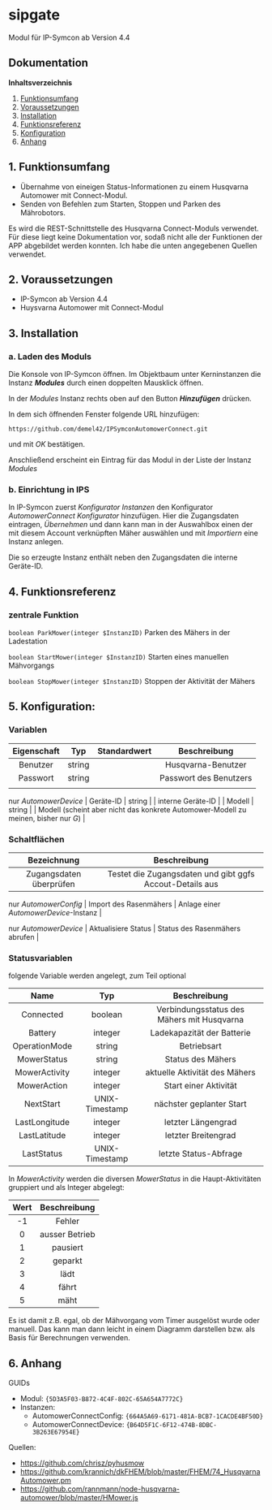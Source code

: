 # sipgate

Modul für IP-Symcon ab Version 4.4

## Dokumentation

**Inhaltsverzeichnis**

1. [Funktionsumfang](#1-funktionsumfang)
2. [Voraussetzungen](#2-voraussetzungen)
3. [Installation](#3-installation)
4. [Funktionsreferenz](#4-funktionsreferenz)
5. [Konfiguration](#5-konfiguration)
6. [Anhang](#6-anhang)

## 1. Funktionsumfang

 - Übernahme von eineigen Status-Informationen zu einem Husqvarna Automower mit Connect-Modul.
 - Senden von Befehlen zum Starten, Stoppen und Parken des Mährobotors.

Es wird die REST-Schnittstelle des Husqvarna Connect-Moduls verwendet. Für diese liegt keine Dokumentation vor, sodaß nicht alle der Funktionen der APP abgebildet werden konnten.
Ich habe die unten angegebenen Quellen verwendet.

## 2. Voraussetzungen

 - IP-Symcon ab Version 4.4
 - Huysvarna Automower mit Connect-Modul

## 3. Installation

### a. Laden des Moduls

Die Konsole von IP-Symcon öffnen. Im Objektbaum unter Kerninstanzen die Instanz __*Modules*__ durch einen doppelten Mausklick öffnen.

In der _Modules_ Instanz rechts oben auf den Button __*Hinzufügen*__ drücken.

In dem sich öffnenden Fenster folgende URL hinzufügen:

`https://github.com/demel42/IPSymconAutomowerConnect.git`

und mit _OK_ bestätigen.

Anschließend erscheint ein Eintrag für das Modul in der Liste der Instanz _Modules_

### b. Einrichtung in IPS

In IP-Symcon zuerst _Konfigurator Instanzen_ den Konfigurator _AutomowerConnect Konfigurator_ hinzufügen.
Hier die Zugangsdaten eintragen, _Übernehmen_ und dann kann man in der Auswahlbox einen der mit diesem Account verknüpften Mäher auswählen und mit _Importiern_ eine Instanz anlegen.

Die so erzeugte Instanz enthält neben den Zugangsdaten die interne Geräte-ID.

## 4. Funktionsreferenz

### zentrale Funktion

`boolean ParkMower(integer $InstanzID)`
Parken des Mähers in der Ladestation

`boolean StartMower(integer $InstanzID)`
Starten eines manuellen Mähvorgangs

`boolean StopMower(integer $InstanzID)`
Stoppen der Aktivität der Mähers

## 5. Konfiguration:

### Variablen

| Eigenschaft               | Typ      | Standardwert | Beschreibung |
| :-----------------------: | :-----:  | :----------: | :-------------------------------------------: |
| Benutzer                  | string   |              | Husqvarna-Benutzer |
| Passwort                  | string   |              | Passwort des Benutzers |
|                           |          |              |                        |

nur _AutomowerDevice_
| Geräte-ID                 | string   |              | interne Geräte-ID |
| Modell                    | string   |              | Modell (scheint aber nicht das konkrete Automower-Modell zu meinen, bisher nur _*G*_)  |

### Schaltflächen

| Bezeichnung                  | Beschreibung |
| :--------------------------: | :-------------------------------------------------: |
| Zugangsdaten überprüfen      | Testet die Zugangsdaten und gibt ggfs Accout-Details aus |

nur _AutomowerConfig_
| Import des Rasenmähers       | Anlage einer _AutomowerDevice_-Instanz |

nur _AutomowerDevice_
| Aktualisiere Status          | Status des Rasenmähers abrufen |

### Statusvariablen

folgende Variable werden angelegt, zum Teil optional

| Name                    | Typ            | Beschreibung                                    |
| :---------------------: | :------------: | :---------------------------------------------: |
| Connected               | boolean        | Verbindungsstatus des Mähers mit Husqvarna      |
| Battery                 | integer        | Ladekapazität der Batterie                      |
| OperationMode           | string         | Betriebsart                                     |
| MowerStatus             | string         | Status des Mähers                               |
| MowerActivity           | integer        | aktuelle Aktivität des Mähers                   |
| MowerAction             | integer        | Start einer Aktivität                           |
| NextStart               | UNIX-Timestamp | nächster geplanter Start                        |
| LastLongitude           | integer        | letzter Längengrad                              |
| LastLatitude            | integer        | letzter Breitengrad                             |
| LastStatus              | UNIX-Timestamp | letzte Status-Abfrage                           |

In _MowerActivity_ werden die diversen _MowerStatus_ in die Haupt-Aktivitäten gruppiert und als Integer abgelegt:

| Wert | Beschreibung                                    |
| :--: | :---------------------------------------------: |
| -1   | Fehler                                          |
|  0   | ausser Betrieb                                  |
|  1   | pausiert                                        |
|  2   | geparkt                                         |
|  3   | lädt                                            |
|  4   | fährt                                           |
|  5   | mäht                                            |

Es ist damit z.B. egal, ob der Mähvorgang vom Timer ausgelöst wurde oder manuell.
Das kann man dann leicht in einem Diagramm darstellen bzw. als Basis für Berechnungen verwenden.

## 6. Anhang

GUIDs
- Modul: `{5D3A5F03-B872-4C4F-802C-65A654A7772C}`
- Instanzen:
  - AutomowerConnectConfig: `{664A5A69-6171-481A-BCB7-1CACDE4BF50D}`
  - AutomowerConnectDevice: `{B64D5F1C-6F12-474B-8DBC-3B263E67954E}`

Quellen:
  - https://github.com/chrisz/pyhusmow
  - https://github.com/krannich/dkFHEM/blob/master/FHEM/74_HusqvarnaAutomower.pm
  - https://github.com/rannmann/node-husqvarna-automower/blob/master/HMower.js
